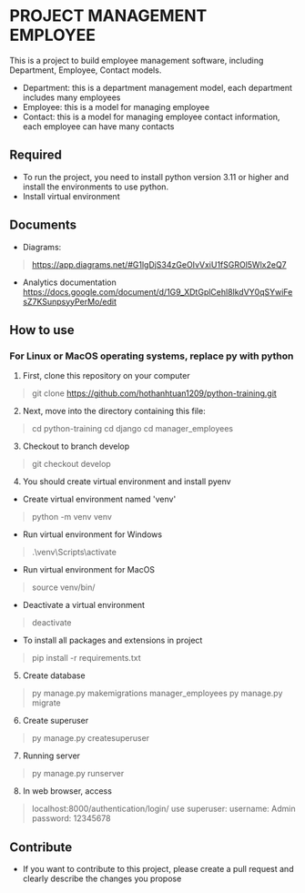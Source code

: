 # PROJECT MANAGEMENT EMPLOYEE
This is a project to build employee management software, including Department, Employee, Contact models.
- Department: this is a department management model, each department includes many employees
- Employee: this is a model for managing employee
- Contact: this is a model for managing employee contact information, each employee can have many contacts

## Required
- To run the project, you need to install python version 3.11 or higher and install the environments to use python.
- Install virtual environment

## Documents
- Diagrams:
> https://app.diagrams.net/#G1lgDjS34zGeOIvVxiU1fSGROl5Wlx2eQ7

- Analytics documentation
https://docs.google.com/document/d/1G9_XDtGplCehl8lkdVY0qSYwiFesZ7KSunpsyyPerMo/edit

## How to use
### For Linux or MacOS operating systems, replace py with python
1. First, clone this repository on your computer
> git clone https://github.com/hothanhtuan1209/python-training.git

2. Next, move into the directory containing this file:
> cd python-training
> cd django
> cd manager_employees

3. Checkout to branch develop
> git checkout develop

4. You should create virtual environment and install pyenv
- Create virtual environment named 'venv'
> python -m venv venv

- Run virtual environment for Windows
> .\venv\Scripts\activate

- Run virtual environment for MacOS
> source venv/bin/

- Deactivate a virtual environment
> deactivate

- To install all packages and extensions in project
> pip install -r requirements.txt 

5. Create database
> py manage.py makemigrations manager_employees
> py manage.py migrate

6. Create superuser
> py manage.py createsuperuser

7. Running server
>py manage.py runserver

8. In web browser, access
> localhost:8000/authentication/login/
use superuser:
    username: Admin
    password: 12345678

## Contribute
 - If you want to contribute to this project, please create a pull request and clearly describe the changes you propose